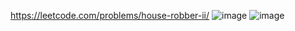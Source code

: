 https://leetcode.com/problems/house-robber-ii/
![image](https://github.com/Jiyarathore/Leetcode/assets/96529109/4b9a5f7b-a1fb-4e9c-9fce-dd715d01f695)
![image](https://github.com/Jiyarathore/Leetcode/assets/96529109/40c9f592-1d7a-4221-a2f4-63d740fc83ce)
